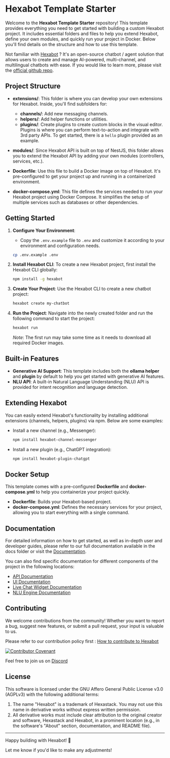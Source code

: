 # Hexabot Template Starter

Welcome to the **Hexabot Template Starter** repository! This template provides everything you need to get started with building a custom Hexabot project. It includes essential folders and files to help you extend Hexabot, define your own modules, and quickly run your project in Docker. Below you'll find details on the structure and how to use this template.

Not familiar with [Hexabot](https://hexabot.ai/) ? It's an open-source chatbot / agent solution that allows users to create and manage AI-powered, multi-channel, and multilingual chatbots with ease. If you would like to learn more, please visit the [official github repo](https://github.com/Hexastack/Hexabot/).

## Project Structure

- **extensions/**: This folder is where you can develop your own extensions for Hexabot. Inside, you'll find subfolders for:
  - **channels/**: Add new messaging channels.
  - **helpers/**: Add helper functions or utilities.
  - **plugins/**: Create plugins to create custom blocks in the visual editor. Plugins is where you can perform text-to-action and integrate with 3rd party APIs. To get started, there is a `hello` plugin provided as an example.

- **modules/**: Since Hexabot API is built on top of NestJS, this folder allows you to extend the Hexabot API by adding your own modules (controllers, services, etc.).

- **Dockerfile**: Use this file to build a Docker image on top of Hexabot. It's pre-configured to get your project up and running in a containerized environment.

- **docker-compose.yml**: This file defines the services needed to run your Hexabot project using Docker Compose. It simplifies the setup of multiple services such as databases or other dependencies.

## Getting Started

1. **Configure Your Environment**:
   - Copy the `.env.example` file to `.env` and customize it according to your environment and configuration needs.

   ```bash
   cp .env.example .env
   ```

2. **Install Hexabot CLI**:
   To create a new Hexabot project, first install the Hexabot CLI globally:

   ```bash
   npm install -g hexabot
   ```

3. **Create Your Project**:
   Use the Hexabot CLI to create a new chatbot project:

   ```bash
   hexabot create my-chatbot
   ```

4. **Run the Project**:
   Navigate into the newly created folder and run the following command to start the project:

   ```bash
   hexabot run
   ```

   *Note*: The first run may take some time as it needs to download all required Docker images.

## Built-in Features

- **Generative AI Support**: This template includes both the **ollama helper** and **plugin** by default to help you get started with generative AI features.
- **NLU API**: A built-in Natural Language Understanding (NLU) API is provided for intent recognition and language detection.

## Extending Hexabot

You can easily extend Hexabot's functionality by installing additional extensions (channels, helpers, plugins) via npm. Below are some examples:

- Install a new channel (e.g., Messenger):
  ```bash
  npm install hexabot-channel-messenger
  ```

- Install a new plugin (e.g., ChatGPT integration):
  ```bash
  npm install hexabot-plugin-chatgpt
  ```

## Docker Setup

This template comes with a pre-configured **Dockerfile** and **docker-compose.yml** to help you containerize your project quickly.

- **Dockerfile**: Builds your Hexabot-based project.
- **docker-compose.yml**: Defines the necessary services for your project, allowing you to start everything with a single command.

## Documentation

For detailed information on how to get started, as well as in-depth user and developer guides, please refer to our full documentation available in the docs folder or visit the [Documentation](https://docs.hexabot.ai).

You can also find specific documentation for different components of the project in the following locations:

- [API Documentation](api/README.md)
- [UI Documentation](frontend/README.md)
- [Live Chat Widget Documentation](widget/README.md)
- [NLU Engine Documentation](nlu/README.md)

## Contributing

We welcome contributions from the community! Whether you want to report a bug, suggest new features, or submit a pull request, your input is valuable to us.

Please refer to our contribution policy first : [How to contribute to Hexabot](./CONTRIBUTING.md)


[![Contributor Covenant](https://img.shields.io/badge/Contributor%20Covenant-2.1-4baaaa.svg)](./CODE_OF_CONDUCT.md)

Feel free to join us on [Discord](https://discord.gg/rNb9t2MFkG)

## License

This software is licensed under the GNU Affero General Public License v3.0 (AGPLv3) with the following additional terms:

1. The name "Hexabot" is a trademark of Hexastack. You may not use this name in derivative works without express written permission.
2. All derivative works must include clear attribution to the original creator and software, Hexastack and Hexabot, in a prominent location (e.g., in the software's "About" section, documentation, and README file).


---

Happy building with Hexabot! 🎉


Let me know if you'd like to make any adjustments!